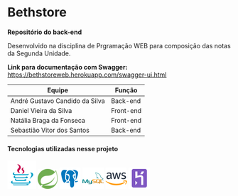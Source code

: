 # Bethstore

**Repositório do back-end**

Desenvolvido na disciplina de Prgramação WEB para composição das notas da Segunda Unidade.

**Link para documentação com Swagger:** https://bethstoreweb.herokuapp.com/swagger-ui.html

Equipe | Função
--------- | ------
André Gustavo Candido da Silva | Back-end
Daniel Vieira da Silva | Front-end
Natália Braga da Fonseca | Front-end
Sebastião Vitor dos Santos  | Back-end


#### **Tecnologias utilizadas nesse projeto**

![Alt text](image/java.png?raw=true "Java")
![Alt text](image/spring.png?raw=true "Java")
![Alt text](image/postgreesql.png?raw=true "Java")
![Alt text](image/mysql.png?raw=true "Java")
![Alt text](image/aws.png?raw=true "Java")
![Alt text](image/heroku.png?raw=true "Java")
